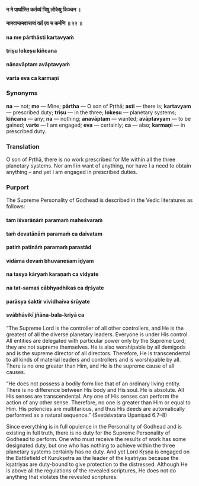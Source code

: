 #### न मे पार्थास्ति कर्तव्यं त्रिषु लोकेषु किञ्चन ।
#### नानवाप्तमवाप्तव्यं वर्त एव च कर्मणि ॥ २२ ॥

#### na me pārthāsti kartavyaṁ
#### triṣu lokeṣu kiñcana
#### nānavāptam avāptavyaṁ
#### varta eva ca karmaṇi

### Synonyms

**na** — not; **me** — Mine; **pārtha** — O son of Pṛthā; **asti** — there is; **kartavyam** — prescribed duty; **triṣu** — in the three; **lokeṣu** — planetary systems; **kiñcana** — any; **na** — nothing; **anavāptam** — wanted; **avāptavyam** — to be gained; **varte** — I am engaged; **eva** — certainly; **ca** — also; **karmaṇi** — in prescribed duty.

### Translation

O son of Pṛthā, there is no work prescribed for Me within all the three planetary systems. Nor am I in want of anything, nor have I a need to obtain anything – and yet I am engaged in prescribed duties.

### Purport

The Supreme Personality of Godhead is described in the Vedic literatures as follows:

#### tam īśvarāṇāṁ paramaṁ maheśvaraṁ
#### taṁ devatānāṁ paramaṁ ca daivatam
#### patiṁ patīnāṁ paramaṁ parastād
#### vidāma devaṁ bhuvaneśam īḍyam

#### na tasya kāryaṁ karaṇaṁ ca vidyate
#### na tat-samaś cābhyadhikaś ca dṛśyate
#### parāsya śaktir vividhaiva śrūyate
#### svābhāvikī jñāna-bala-kriyā ca

“The Supreme Lord is the controller of all other controllers, and He is the greatest of all the diverse planetary leaders. Everyone is under His control. All entities are delegated with particular power only by the Supreme Lord; they are not supreme themselves. He is also worshipable by all demigods and is the supreme director of all directors. Therefore, He is transcendental to all kinds of material leaders and controllers and is worshipable by all. There is no one greater than Him, and He is the supreme cause of all causes.

“He does not possess a bodily form like that of an ordinary living entity. There is no difference between His body and His soul. He is absolute. All His senses are transcendental. Any one of His senses can perform the action of any other sense. Therefore, no one is greater than Him or equal to Him. His potencies are multifarious, and thus His deeds are automatically performed as a natural sequence.” (Śvetāśvatara Upaniṣad 6.7–8)

Since everything is in full opulence in the Personality of Godhead and is existing in full truth, there is no duty for the Supreme Personality of Godhead to perform. One who must receive the results of work has some designated duty, but one who has nothing to achieve within the three planetary systems certainly has no duty. And yet Lord Kṛṣṇa is engaged on the Battlefield of Kurukṣetra as the leader of the kṣatriyas because the kṣatriyas are duty-bound to give protection to the distressed. Although He is above all the regulations of the revealed scriptures, He does not do anything that violates the revealed scriptures.